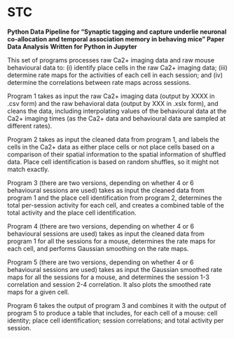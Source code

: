 # STC
**Python Data Pipeline for “Synaptic tagging and capture underlie neuronal co-allocation and temporal association memory in behaving mice” Paper Data Analysis**
**Written for Python in Jupyter** 


This set of programs processes raw Ca2+ imaging data and raw mouse behavioural data to: (i) identify place cells in the raw Ca2+ imaging data; (iii) determine rate maps for the activities of each cell in each session; and (iv) determine the correlations between rate maps across sessions. 

Program 1 takes as input the raw Ca2+ imaging data (output by XXXX in .csv form) and the raw behavioral data (output by XXX in .xslx form), and cleans the data, including interpolating values of the behavioural data at the Ca2+ imaging times (as the Ca2+ data and behavioural data are sampled at different rates).

Program 2 takes as input the cleaned data from program 1, and labels the cells in the Ca2+ data as either place cells or not place cells based on a comparison of their spatial information to the spatial information of shuffled data. Place cell identification is based on random shuffles, so it might not match exactly.

Program 3 (there are two versions, depending on whether 4 or 6 behavioural sessions are used) takes as input the cleaned data from program 1 and the place cell identification from program 2, determines the total per-session activity for each cell, and creates a combined table of the total activity and the place cell identification. 

Program 4 (there are two versions, depending on whether 4 or 6 behavioural sessions are used) takes as input the cleaned data from program 1 for all the sessions for a mouse, determines the rate maps for each cell, and performs Gaussian smoothing on the rate maps.  

Program 5 (there are two versions, depending on whether 4 or 6 behavioural sessions are used) takes as input the Gaussian smoothed rate maps for all the sessions for a mouse, and determines the session 1-3 correlation and session 2-4 correlation. It also plots the smoothed rate maps for a given cell.

Program 6 takes the output of program 3 and combines it with the output of program 5 to produce a table that includes, for each cell of a mouse: cell identity; place cell identification; session correlations; and total activity per session.   
